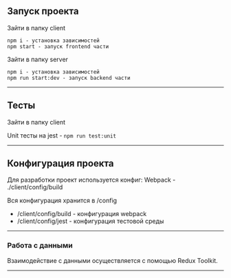 ## Запуск проекта
Зайти в папку client
```
npm i - установка зависимостей
npm start - запуск frontend части
```

Зайти в папку server
```
npm i - установка зависимостей
npm run start:dev - запуск backend части
```

----
## Тесты
Зайти в папку client

Unit тесты на jest - `npm run test:unit`

----

## Конфигурация проекта

Для разработки проект используется конфиг: Webpack - ./client/config/build

Вся конфигурация хранится в /config
- /client/config/build - конфигурация webpack
- /client/config/jest - конфигурация тестовой среды

-----

### Работа с данными

Взаимодействие с данными осуществляется с помощью Redux Toolkit.

-----